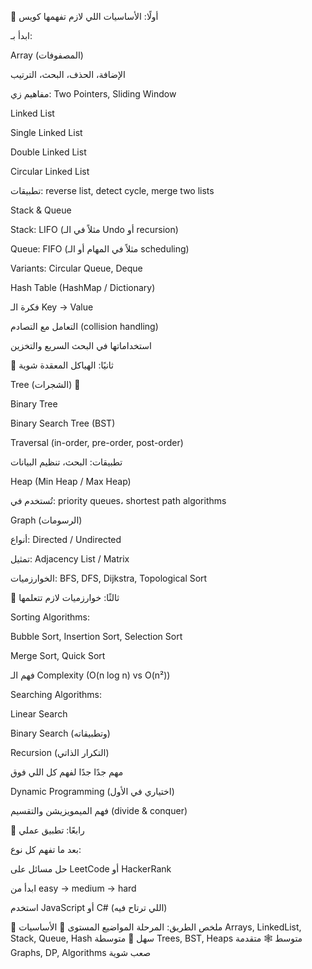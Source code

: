 🧠 أولًا: الأساسيات اللي لازم تفهمها كويس

ابدأ بـ:

Array (المصفوفات)

الإضافة، الحذف، البحث، الترتيب

مفاهيم زي: Two Pointers, Sliding Window

Linked List

Single Linked List

Double Linked List

Circular Linked List

تطبيقات: reverse list, detect cycle, merge two lists

Stack & Queue

Stack: LIFO (مثلاً في الـ Undo أو recursion)

Queue: FIFO (مثلاً في المهام أو الـ scheduling)

Variants: Circular Queue, Deque

Hash Table (HashMap / Dictionary)

فكرة الـ Key → Value

التعامل مع التصادم (collision handling)

استخداماتها في البحث السريع والتخزين

🧩 ثانيًا: الهياكل المعقدة شوية

Tree (الشجرات) 🌲

Binary Tree

Binary Search Tree (BST)

Traversal (in-order, pre-order, post-order)

تطبيقات: البحث، تنظيم البيانات

Heap (Min Heap / Max Heap)

تُستخدم في: priority queues، shortest path algorithms

Graph (الرسومات)

أنواع: Directed / Undirected

تمثيل: Adjacency List / Matrix

الخوارزميات: BFS, DFS, Dijkstra, Topological Sort

🧮 ثالثًا: خوارزميات لازم تتعلمها

Sorting Algorithms:

Bubble Sort, Insertion Sort, Selection Sort

Merge Sort, Quick Sort

فهم الـ Complexity (O(n log n) vs O(n²))

Searching Algorithms:

Linear Search

Binary Search (وتطبيقاته)

Recursion (التكرار الذاتي)

مهم جدًا جدًا لفهم كل اللي فوق

Dynamic Programming (اختياري في الأول)

فهم الميمويزيشن والتقسيم (divide & conquer)

🎯 رابعًا: تطبيق عملي

بعد ما تفهم كل نوع:

حل مسائل على LeetCode أو HackerRank

ابدأ من easy → medium → hard

استخدم JavaScript أو C# (اللي ترتاح فيه)

🧩 ملخص الطريق:
المرحلة	المواضيع	المستوى
🧱 الأساسيات	Arrays, LinkedList, Stack, Queue, Hash	سهل
🌲 متوسطة	Trees, BST, Heaps	متوسط
🕸️ متقدمة	Graphs, DP, Algorithms	صعب شوية